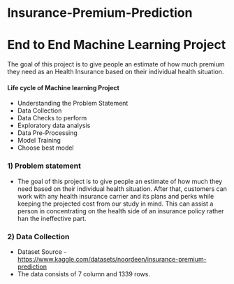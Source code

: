 # Insurance-Premium-Prediction
# End to End Machine Learning Project
The goal of this project is to give people an estimate of how much premium they need as an Health Insurance based on their individual health situation.

#### Life cycle of Machine learning Project

- Understanding the Problem Statement
- Data Collection
- Data Checks to perform
- Exploratory data analysis
- Data Pre-Processing
- Model Training
- Choose best model

### 1) Problem statement
- The goal of this project is to give people an estimate of how much they need based on their individual health situation. After that, customers can work with any health insurance carrier and its plans and perks while keeping the projected cost from our study in mind. This can assist a person in concentrating on the health side of an insurance policy rather han the ineffective part.


### 2) Data Collection
- Dataset Source - https://www.kaggle.com/datasets/noordeen/insurance-premium-prediction
- The data consists of 7 column and 1339 rows.